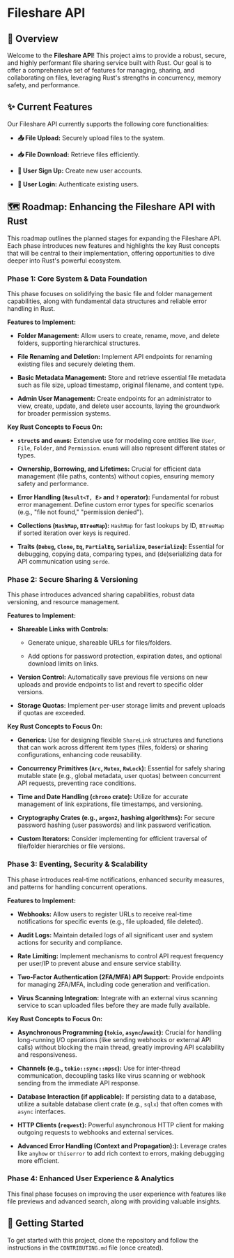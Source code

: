 # Fileshare API

## 🚀 Overview

Welcome to the **Fileshare API**! This project aims to provide a robust, secure, and highly performant file sharing service built with Rust. Our goal is to offer a comprehensive set of features for managing, sharing, and collaborating on files, leveraging Rust's strengths in concurrency, memory safety, and performance.

## ✨ Current Features

Our Fileshare API currently supports the following core functionalities:

* **📤 File Upload:** Securely upload files to the system.

* **📥 File Download:** Retrieve files efficiently.

* **📝 User Sign Up:** Create new user accounts.

* **🔑 User Login:** Authenticate existing users.

## 🗺️ Roadmap: Enhancing the Fileshare API with Rust

This roadmap outlines the planned stages for expanding the Fileshare API. Each phase introduces new features and highlights the key Rust concepts that will be central to their implementation, offering opportunities to dive deeper into Rust's powerful ecosystem.

### Phase 1: Core System & Data Foundation

This phase focuses on solidifying the basic file and folder management capabilities, along with fundamental data structures and reliable error handling in Rust.

**Features to Implement:**

* **Folder Management:** Allow users to create, rename, move, and delete folders, supporting hierarchical structures.

* **File Renaming and Deletion:** Implement API endpoints for renaming existing files and securely deleting them.

* **Basic Metadata Management:** Store and retrieve essential file metadata such as file size, upload timestamp, original filename, and content type.

* **Admin User Management:** Create endpoints for an administrator to view, create, update, and delete user accounts, laying the groundwork for broader permission systems.

**Key Rust Concepts to Focus On:**

* **`struct`s and `enum`s:** Extensive use for modeling core entities like `User`, `File`, `Folder`, and `Permission`. `enum`s will also represent different states or types.

* **Ownership, Borrowing, and Lifetimes:** Crucial for efficient data management (file paths, contents) without copies, ensuring memory safety and performance.

* **Error Handling (`Result<T, E>` and `?` operator):** Fundamental for robust error management. Define custom error types for specific scenarios (e.g., "file not found," "permission denied").

* **Collections (`HashMap`, `BTreeMap`):** `HashMap` for fast lookups by ID, `BTreeMap` if sorted iteration over keys is required.

* **Traits (`Debug`, `Clone`, `Eq`, `PartialEq`, `Serialize`, `Deserialize`):** Essential for debugging, copying data, comparing types, and (de)serializing data for API communication using `serde`.

### Phase 2: Secure Sharing & Versioning

This phase introduces advanced sharing capabilities, robust data versioning, and resource management.

**Features to Implement:**

* **Shareable Links with Controls:**

    * Generate unique, shareable URLs for files/folders.

    * Add options for password protection, expiration dates, and optional download limits on links.

* **Version Control:** Automatically save previous file versions on new uploads and provide endpoints to list and revert to specific older versions.

* **Storage Quotas:** Implement per-user storage limits and prevent uploads if quotas are exceeded.

**Key Rust Concepts to Focus On:**

* **Generics:** Use for designing flexible `ShareLink` structures and functions that can work across different item types (files, folders) or sharing configurations, enhancing code reusability.

* **Concurrency Primitives (`Arc`, `Mutex`, `RwLock`):** Essential for safely sharing mutable state (e.g., global metadata, user quotas) between concurrent API requests, preventing race conditions.

* **Time and Date Handling (`chrono` crate):** Utilize for accurate management of link expirations, file timestamps, and versioning.

* **Cryptography Crates (e.g., `argon2`, hashing algorithms):** For secure password hashing (user passwords) and link password verification.

* **Custom Iterators:** Consider implementing for efficient traversal of file/folder hierarchies or file versions.

### Phase 3: Eventing, Security & Scalability

This phase introduces real-time notifications, enhanced security measures, and patterns for handling concurrent operations.

**Features to Implement:**

* **Webhooks:** Allow users to register URLs to receive real-time notifications for specific events (e.g., file uploaded, file deleted).

* **Audit Logs:** Maintain detailed logs of all significant user and system actions for security and compliance.

* **Rate Limiting:** Implement mechanisms to control API request frequency per user/IP to prevent abuse and ensure service stability.

* **Two-Factor Authentication (2FA/MFA) API Support:** Provide endpoints for managing 2FA/MFA, including code generation and verification.

* **Virus Scanning Integration:** Integrate with an external virus scanning service to scan uploaded files before they are made fully available.

**Key Rust Concepts to Focus On:**

* **Asynchronous Programming (`tokio`, `async`/`await`):** Crucial for handling long-running I/O operations (like sending webhooks or external API calls) without blocking the main thread, greatly improving API scalability and responsiveness.

* **Channels (e.g., `tokio::sync::mpsc`):** Use for inter-thread communication, decoupling tasks like virus scanning or webhook sending from the immediate API response.

* **Database Interaction (if applicable):** If persisting data to a database, utilize a suitable database client crate (e.g., `sqlx`) that often comes with `async` interfaces.

* **HTTP Clients (`reqwest`):** Powerful asynchronous HTTP client for making outgoing requests to webhooks and external services.

* **Advanced Error Handling (Context and Propagation):):** Leverage crates like `anyhow` or `thiserror` to add rich context to errors, making debugging more efficient.

### Phase 4: Enhanced User Experience & Analytics

This final phase focuses on improving the user experience with features like file previews and advanced search, along with providing valuable insights.


## 🚀 Getting Started

To get started with this project, clone the repository and follow the instructions in the `CONTRIBUTING.md` file (once created).
